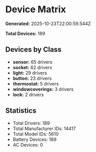 # Device Matrix

**Generated:** 2025-10-23T22:00:59.544Z

**Total Devices:** 189

## Devices by Class

- **sensor:** 65 drivers
- **socket:** 62 drivers
- **light:** 29 drivers
- **button:** 23 drivers
- **thermostat:** 5 drivers
- **windowcoverings:** 3 drivers
- **lock:** 2 drivers

## Statistics

- Total Drivers: 189
- Total Manufacturer IDs: 14417
- Total Model IDs: 5610
- Battery Devices: 189
- AC Devices: 0
